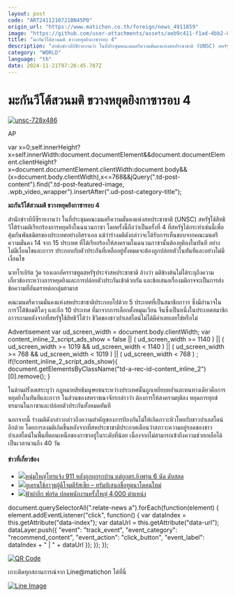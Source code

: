 ```yaml
---
layout: post
code: "ART2411210721BN45P0"
origin_url: "https://www.matichon.co.th/foreign/news_4911859"
image: "https://github.com/user-attachments/assets/aeb9c411-f1ad-4bb2-81b9-06a3407dcb39"
title: "มะกันวีโต้สวนมติ ขวางหยุดยิงกาซารอบ 4"
description: "สำนักข่าวบีบีซีรายงานว่า ในที่ประชุมคณะมนตรีความมั่นคงแห่งสหประชาชาติ (UNSC) สหรัฐใช้สิทธิวีโต้ร่างมติเรียกร้องการหยุดยิงในฉนวนกาซา โดยครั้งนี้ถือว่าเป็นครั้งที่ 4 ที่สหรัฐได้กระทำเช่นนี้เพื่อคุ้มกันพันธมิตรของประเทศอย่างอิสราเอล แม้ว่าร่างมติดังกล่าวจะได้รับการเห็นชอบจากคณะมนตรีความมั่นคง 14 จาก 15 ประเทศ ที่ได้เรียกร้องให้สงครามในฉนวนกาซานั้นต้องยุติลงในทันที อย่างไม่มีเงื่อนไขและถาวร ประกอบกับตัวประกันที่เหลืออยู่ทั้งหมดจะต้องถูกปล่อยตัวในทันทีและอย่างไม่มีเงื่อนไข  "
category: "WORLD"
language: "th"
date: 2024-11-21T07:26:45.787Z
---
```


# มะกันวีโต้สวนมติ ขวางหยุดยิงกาซารอบ 4

[![](https://www.matichon.co.th/wp-content/uploads/2024/11/unsc-728x486-1.jpg "unsc-728x486")](https://www.matichon.co.th/wp-content/uploads/2024/11/unsc-728x486-1.jpg)

AP

var x=0;self.innerHeight?x=self.innerWidth:document.documentElement&&document.documentElement.clientHeight?x=document.documentElement.clientWidth:document.body&&(x=document.body.clientWidth),x<=768&&jQuery(".td-post-content").find(".td-post-featured-image, .wpb\_video\_wrapper").insertAfter(".ud-post-category-title");

**มะกันวีโต้สวนมติ ขวางหยุดยิงกาซารอบ 4**  

สำนักข่าวบีบีซีรายงานว่า ในที่ประชุมคณะมนตรีความมั่นคงแห่งสหประชาชาติ (UNSC) สหรัฐใช้สิทธิวีโต้ร่างมติเรียกร้องการหยุดยิงในฉนวนกาซา โดยครั้งนี้ถือว่าเป็นครั้งที่ 4 ที่สหรัฐได้กระทำเช่นนี้เพื่อคุ้มกันพันธมิตรของประเทศอย่างอิสราเอล แม้ว่าร่างมติดังกล่าวจะได้รับการเห็นชอบจากคณะมนตรีความมั่นคง 14 จาก 15 ประเทศ ที่ได้เรียกร้องให้สงครามในฉนวนกาซานั้นต้องยุติลงในทันที อย่างไม่มีเงื่อนไขและถาวร ประกอบกับตัวประกันที่เหลืออยู่ทั้งหมดจะต้องถูกปล่อยตัวในทันทีและอย่างไม่มีเงื่อนไข

นายโรเบิร์ต วู้ด รองเอกอัครราชทูตสหรัฐประจำสหประชาชาติ อ้างว่า มติข้างต้นไม่ได้ระบุถึงความเกี่ยวข้องระหว่างการหยุดยิงและการปล่อยตัวประกันเข้าด้วยกัน และข้อเสนอเรื่องมติอาจจะเป็นการส่งข้อความที่อันตรายต่อกลุ่มฮามาส

คณะมนตรีความมั่นคงแห่งสหประชาชาติประกอบไปด้วย 5 ประเทศที่เป็นสมาชิกถาวร ซึ่งมีอำนาจในการวีโต้ข้อมติใดๆ และอีก 10 ประเทศ ที่มาจากการเลือกตั้งหมุนเวียน จีนซึ่งเป็นหนึ่งในประเทศสมาชิกถาวรถามหลังจากที่สหรัฐใช้สิทธิวีโต้ว่า ชีวิตของชาวปาเลสไตน์ไม่ได้มีค่าเลยเลยใช่หรือไม่

Advertisement var ud\_screen\_width = document.body.clientWidth; var content\_inline\_2\_script\_ads\_show = false || ( ud\_screen\_width >= 1140 ) || ( ud\_screen\_width >= 1019 && ud\_screen\_width < 1140 ) || ( ud\_screen\_width >= 768 && ud\_screen\_width < 1019 ) || ( ud\_screen\_width < 768 ) ; if(!content\_inline\_2\_script\_ads\_show){ document.getElementsByClassName("td-a-rec-id-content\_inline\_2")\[0\].remove(); }

ในด้านฝรั่งเศสระบุว่า กฎหมายสิทธิมนุษยชนระหว่างประเทศนั้นถูกเหยียบหย่ำและหนทางเดียวคือการหยุดยิงในทันทีและถาวร ในส่วนของสหราชณาจักรกล่าวว่า ต้องการให้สงครามยุติลง หยุดการทุกข์ทรมานในกาซาและปล่อยตัวประกันทั้งหมดทันที

นอกจากนี้ ร่างมติดังกล่าวกล่าวถึงความสำคัญของการป้องกันไม่ให้เกิดภาวะหิวโหยกับชาวปาเลสไตน์อีกด้วย โดยการลงมติเกิดขึ้นหลังจากที่สหประชาชาติประกาศเตือนว่าสภาวะความอยู่รอดของชาวปาเลสไตน์ในพื้นที่ตอนเหนือของกาซาอยู่ในระดับที่น้อย เนื่องจากไม่สามารถเข้าถึงความช่วยเหลือได้เป็นเวลานานถึง 40 วัน

#### ข่าวที่เกี่ยวข้อง

*   [![](https://www.matichon.co.th/wp-content/uploads/2024/11/GcoDqHuWUAAdO_1-728.jpg)หนุ่มใหญ่โทรแจ้ง 911 หลังถูกบุกรุกบ้าน แต่ถูกตร.ยิงพรุน 6 นัด ดับสลด](https://www.matichon.co.th/foreign/news_4911723)
*   [![](https://www.matichon.co.th/wp-content/uploads/2024/11/7288-7.jpg)ยูเครนใช้อาวุธผู้ดีโจมตีรัสเซีย – ทรัมป์เสนอชื่อทูตนาโตคนใหม่](https://www.matichon.co.th/foreign/news_4911529)
*   [![](https://www.matichon.co.th/wp-content/uploads/2024/11/72727-2.jpg)ฟ้าผ่าอีก ฟอร์ด ปลดพนักงานครั้งใหญ่ 4,000 ตำแหน่ง](https://www.matichon.co.th/foreign/news_4911422)

document.querySelectorAll(".relate-news a").forEach(function(element) { element.addEventListener("click", function() { var dataIndex = this.getAttribute("data-index"); var dataUrl = this.getAttribute("data-url"); dataLayer.push({ "event": "track\_event", "event\_category": "recommend\_content", "event\_action": "click\_button", "event\_label": dataIndex + " | " + dataUrl }); }); });

[![QR Code](https://www.matichon.co.th/wp-content/uploads/2023/07/wob1371z.jpg)](https://lin.ee/ht0nDxX)

เกาะติดทุกสถานการณ์จาก Line@matichon ได้ที่นี่

[![Line Image](https://www.matichon.co.th/wp-content/uploads/2023/07/th.png)](https://lin.ee/ht0nDxX)
